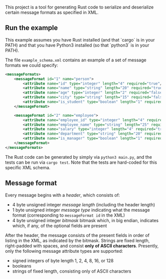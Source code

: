 This project is a tool for generating Rust code to serialize and deserialize certain message formats as specified in XML.

<h2> Run the example </h2>
This example assumes you have Rust installed (and that `cargo` is in your PATH) and that you have Python3 installed (so that `python3` is in your PATH).

The file `example_schema.xml` contains an example of a set of message formats we could specify:
```xml
<messageFormats>
    <messageFormat id="1" name="person">
        <attribute name="id" type="integer" length="4" required="true"/>
        <attribute name="name" type="string" length="20" required="true"/>
        <attribute name="age" type="integer" length="2" required="false"/>
        <attribute name="city" type="string" length="15" required="false"/>
        <attribute name="is_student" type="boolean" length="1" required="true"/>
    </messageFormat>

    <messageFormat id="2" name="employee">
        <attribute name="employee_id" type="integer" length="4" required="true"/>
        <attribute name="employee_name" type="string" length="25" required="true"/>
        <attribute name="salary" type="integer" length="4" required="true"/>
        <attribute name="department" type="string" length="20" required="false"/>
        <attribute name="is_manager" type="boolean" length="1" required="true"/>
    </messageFormat>
</messageFormats>
```

The Rust code can be generated by simply via `python3 main.py`, and the tests can be run via `cargo test`. Note that the tests are hard-coded for this specific XML schema.

<h2>Message format</h2>
Every message begins with a <i>header</i>, which consists of:

- 4 byte unsigned integer <i>message length</i> (including the header length)
- 1 byte unsigned integer <i>message type</i> indicating what the message format (corresponding to `messageFormat id` in the XML)
- 4 byte unsigned integer <i>bitmask</i> bitmask which, in big endian, indicates which, if any, of the optional fields are present

After the header, the message consists of the present fields in order of listing in the XML, as indicated by the bitmask. Strings are fixed length, right-padded with spaces, and consist <b>only of ASCII characters</b>. Presently, only the following message attribute types are supported:

- signed integers of byte length 1, 2, 4, 8, 16, or 128
- booleans
- strings of fixed length, consisting only of ASCII characters